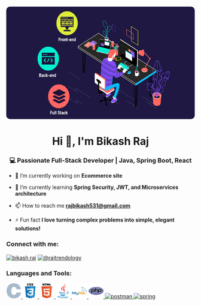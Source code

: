 <!-- Masterhead Banner (Fixed 1200x400 px) -->
<p align="center">
  <img src="https://raw.githubusercontent.com/R041T/R041T/main/fullstack.gif" 
       alt="MasterHead"
       width="1200" 
       height="300" 
       style="border-radius:10px;" />
</p>



<h1 align="center">Hi 👋, I'm Bikash Raj</h1>
<h3 align="center">💻 Passionate Full-Stack Developer | Java, Spring Boot, React</h3>

- 🔭 I’m currently working on **Ecommerce site**

- 🌱 I’m currently learning **Spring Security, JWT, and Microservices architecture**

- 📫 How to reach me **rajbikash531@gmail.com**

- ⚡ Fun fact **I love turning complex problems into simple, elegant solutions!**

<h3 align="left">Connect with me:</h3>
<p align="left">
<a href="https://fb.com/bikash raj" target="blank"><img align="center" src="https://raw.githubusercontent.com/rahuldkjain/github-profile-readme-generator/master/src/images/icons/Social/facebook.svg" alt="bikash raj" height="30" width="40" /></a>
<a href="https://www.youtube.com/c/@rajtrendology" target="blank"><img align="center" src="https://raw.githubusercontent.com/rahuldkjain/github-profile-readme-generator/master/src/images/icons/Social/youtube.svg" alt="@rajtrendology" height="30" width="40" /></a>
</p>

<h3 align="left">Languages and Tools:</h3>
<p align="left"> <a href="https://www.cprogramming.com/" target="_blank" rel="noreferrer"> <img src="https://raw.githubusercontent.com/devicons/devicon/master/icons/c/c-original.svg" alt="c" width="40" height="40"/> </a> <a href="https://www.w3schools.com/css/" target="_blank" rel="noreferrer"> <img src="https://raw.githubusercontent.com/devicons/devicon/master/icons/css3/css3-original-wordmark.svg" alt="css3" width="40" height="40"/> </a> <a href="https://www.w3.org/html/" target="_blank" rel="noreferrer"> <img src="https://raw.githubusercontent.com/devicons/devicon/master/icons/html5/html5-original-wordmark.svg" alt="html5" width="40" height="40"/> </a> <a href="https://www.java.com" target="_blank" rel="noreferrer"> <img src="https://raw.githubusercontent.com/devicons/devicon/master/icons/java/java-original.svg" alt="java" width="40" height="40"/> </a> <a href="https://www.mysql.com/" target="_blank" rel="noreferrer"> <img src="https://raw.githubusercontent.com/devicons/devicon/master/icons/mysql/mysql-original-wordmark.svg" alt="mysql" width="40" height="40"/> </a> <a href="https://www.php.net" target="_blank" rel="noreferrer"> <img src="https://raw.githubusercontent.com/devicons/devicon/master/icons/php/php-original.svg" alt="php" width="40" height="40"/> </a> <a href="https://postman.com" target="_blank" rel="noreferrer"> <img src="https://www.vectorlogo.zone/logos/getpostman/getpostman-icon.svg" alt="postman" width="40" height="40"/> </a> <a href="https://spring.io/" target="_blank" rel="noreferrer"> <img src="https://www.vectorlogo.zone/logos/springio/springio-icon.svg" alt="spring" width="40" height="40"/> </a> </p>




